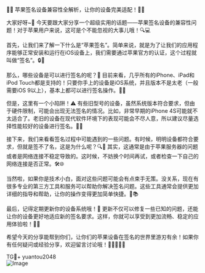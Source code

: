 🍎✨ 苹果签名设备兼容性全解析，让你的设备完美适配！📱🌟

大家好呀~👋 今天要跟大家分享一个超级实用的话题——苹果签名设备的兼容性问题！对于苹果用户来说，这可是个不能忽视的大事儿哦！🔍💻

首先，让我们来了解一下什么是“苹果签名”。简单来说，就是为了让我们的应用程序能够正常安装和运行在iOS设备上，我们需要通过苹果官方的认证，这个过程就叫做“签名”。🔒📱

那么，哪些设备是可以进行签名的呢？🤔 目前来看，几乎所有的iPhone、iPad和iPod Touch都是支持的！只要你手上的设备是iOS系统，并且版本不是太老（一般需要iOS 9以上），基本上都可以进行签名操作。📱💖

但是，这里有一个小陷阱！⚠️ 有些旧型号的设备，虽然系统版本符合要求，但由于硬件限制，可能会出现无法签名的情况。比如，非常早期的iPhone 4S可能就不太适合了。老旧的设备在现代软件环境下的表现可能会不尽人意，所以建议尽量选择性能较好的设备进行签名。📱💔

接下来，我们来看看签名过程中可能遇到的一些问题。有时候，明明设备都符合要求，但就是签不了名，这是为什么呢？🔍💭 其实，这通常是由于苹果服务器的问题或者是网络连接不稳定导致的。这时候，不妨换个时间再试，或者检查一下自己的网络连接是否正常。🛠️🌐

当然啦，如果你是技术小白，面对这些问题可能会有点束手无策。没关系，现在有很多专业的第三方工具和服务可以帮助你解决签名问题。这些工具通常会提供更加详细的指导和帮助，让你的操作变得更加简单快捷。🔧📚

最后，记得定期更新你的设备系统哦！🍎 更新不仅可以修复一些已知的问题，还能让你的设备更好地适应新的签名要求。这样，你就可以享受到更加流畅、稳定的应用体验啦！🚀🌈

希望今天的分享能帮到你们，让你们的苹果设备在签名的世界里游刃有余！如果你有任何疑问或经验分享，欢迎留言讨论哦！💬👩‍💻👨‍💻

TG💪+ yuantou2048  
![Image](https://github.com/user-attachments/assets/b096be7b-4918-425d-a280-69484dc5cd6f)